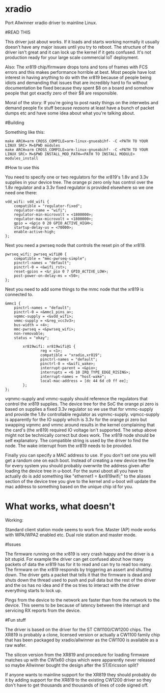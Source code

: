 # xradio
Port Allwinner xradio driver to mainline Linux.

#READ THIS

This driver just about works. If it loads and starts working normally it usually doesn't have any major issues until you try to reboot. The structure of the driver isn't great and it can lock up the kernel if it gets confused. It's not production ready for your large scale commercial IoT deployment.

Also: The xr819 chip/firmware drops tons and tons of frames with FCS errors and this makes performance horrible at best.
Most people have lost interest in having anything to do with the xr819 because of people being idiots and demanding that issues that are incredibly hard to fix without documentation be fixed because they spent $8 on a board and somehow people that got exactly zero of their $8 are responsible.

Moral of the story: If you're going to post nasty things on the interwebs and demand people fix stuff because *reasons* at least have a bunch of packet dumps etc and have some idea about what you're talking about.

#Building

Something like this:

```
make ARCH=arm CROSS_COMPILE=arm-linux-gnueabihf- -C <PATH TO YOUR LINUX SRC> M=$PWD modules
make ARCH=arm CROSS_COMPILE=arm-linux-gnueabihf- -C <PATH TO YOUR LINUX SRC> M=$PWD INSTALL_MOD_PATH=<PATH TO INSTALL MODULE> modules_install
```

#How to use this

You need to specify one or two regulators for the xr819's 1.8v and 3.3v supplies in your device tree.
The orange pi zero only has control over the 1.8v regulator and a 3.3v fixed regulator is provided elsewhere
so we one need one there:

```
vdd_wifi: vdd_wifi {
	compatible = "regulator-fixed";
	regulator-name = "wifi";
	regulator-min-microvolt = <1800000>;
	regulator-max-microvolt = <1800000>;
	gpio = <&pio 0 20 GPIO_ACTIVE_HIGH>;
	startup-delay-us = <70000>;
	enable-active-high;
};
```

Next you need a pwrseq node that controls the reset pin of the xr819.

```
pwrseq_wifi: pwrseq_wifi@0 {
	compatible = "mmc-pwrseq-simple";
	pinctrl-names = "default";
	pinctrl-0 = <&wifi_rst>;
	reset-gpios = <&r_pio 0 7 GPIO_ACTIVE_LOW>;
	post-power-on-delay-ms = <50>;
};
```

Next you need to add some things to the mmc node that the xr819 is connected to.

```
&mmc1 {
	pinctrl-names = "default";
	pinctrl-0 = <&mmc1_pins_a>;
	vqmmc-supply = <&vdd_wifi>;
	vmmc-supply = <&reg_vcc3v3>;
	bus-width = <4>;
	mmc-pwrseq = <&pwrseq_wifi>;
	non-removable;
	status = "okay";

        xr819wifi: xr819wifi@1 {
                reg = <1>;
                compatible = "xradio,xr819";
                pinctrl-names = "default";
                pinctrl-0 = <&wifi_wake>;
                interrupt-parent = <&pio>;
                interrupts = <6 10 IRQ_TYPE_EDGE_RISING>;
                interrupt-names = "host-wake";
                local-mac-address = [dc 44 6d c0 ff ee];
        };
};
```


vqmmc-supply and vmmc-supply should reference the regulators that control the xr819 supplies.
The device tree for the SoC the orange pi zero is based on supplies a fixed 3.3v regulator
so we use that for vmmc-supply and provide the 1.8v controllable regulator as vqmmc-supply.
vqmcc-supply is apparently for the IO supply which is 3.3v for the orange pi zero but
swapping vqmmc and vmmc around results in the kernel complaining that the card's (the xr819)
required IO voltage isn't supported. The setup above might not be technically correct but
does work.
The xr819 node should be self explanatory. The compatible string is used by the driver
to find the node. The wake interrupt from the xr819 needs to be provided. 

Finally you can specify a MAC address to use. If you don't set one you will get a random one
on each boot. Instead of creating a new device tree file for every system you should
probably overwrite the address given after loading the device tree in u-boot. For the sunxi
uboot all you have to actually do is add something like "ethernet1 = &xr819wifi;" to the
aliases section of the device tree you give to the kernel and u-boot will update the mac
address to something based on the unique chip id for you.
# What works, what doesn't

Working:

Standard client station mode seems to work fine.
Master (AP) mode works with WPA/WPA2 enabled etc.
Dual role station and master mode.

#Issues

The firmware running on the xr819 is very crash happy and the driver is a bit
stupid. For example the driver can get confused about how many packets of data
the xr819 has for it to read and can try to read too many. The firmware on the
xr819 responds by triggering an assert and shutting down. The driver gets
a packet that tells it that the firmware is dead and shuts down the thread used
to push and pull data but the rest of the driver and the os has no idea and
if the os tries to interact with the driver everything starts to lock up.

Pings from the device to the network are faster than from the network to the device.
This seems to be because of latency between the interrupt and servicing RX reports
from the device.

#Fun stuff

The driver is based on the driver for the ST CW1100/CW1200 chips.
The XR819 is probably a clone, licensed version or actually a CW1100 family chip
that has been packaged by xradio/allwinner as the CW1100 is available as a raw
wafer. 

The silicon version from the XR819 and procedure for loading firmware
matches up with the CW1x60 chips which were apparently never released so
maybe Allwinner bought the design after the ST/Ericsson split?

If anyone wants to mainline support for the XR819 they should probably do it by
adding support for the XR819 to the existing CW1200 driver so they don't have to
get thousands and thousands of lines of code signed off.
